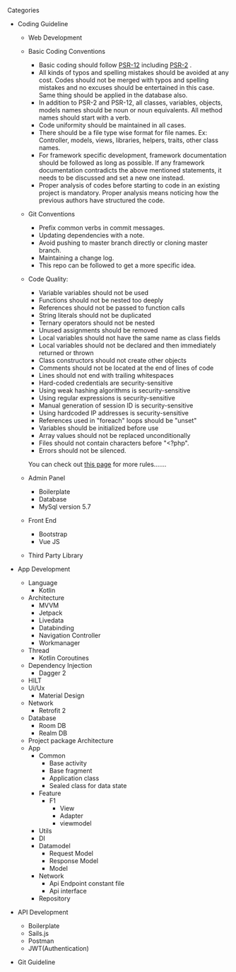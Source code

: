Categories
* Coding Guideline
    * Web Development
	* Basic Coding Conventions
		* Basic coding should follow <a href="https://www.php-fig.org/psr/psr-12/">PSR-12</a> including <a href="https://www.php-fig.org/psr/psr-2/">PSR-2</a> .
		* All kinds of typos and spelling mistakes should be avoided at any cost. Codes should not be merged with typos and spelling mistakes and no excuses should be entertained in this case. Same thing should be applied in the database also. 
		* In addition to PSR-2 and PSR-12, all classes, variables, objects, models names should be noun or noun equivalents. All method names should start with a verb. 
		* Code uniformity should be maintained in all cases. 
		* There should be a file type wise format for file names. Ex: Controller, models, views, libraries, helpers, traits, other class names. 
		* For framework specific development, framework documentation should be followed as long as possible. If any framework documentation contradicts the above mentioned statements, it needs to be discussed and set a new one instead. 
		* Proper analysis of codes before starting to code in an existing project is mandatory. Proper analysis means noticing how the previous authors have structured the code. 
	* Git Conventions
		* Prefix common verbs in commit messages. 
		* Updating dependencies with a note. 
		* Avoid pushing to master branch directly or cloning master branch. 
		* Maintaining a change log. 
		* This repo can be followed to get a more specific idea.
	* Code Quality:
		* Variable variables should not be used
		* Functions should not be nested too deeply
		* References should not be passed to function calls
		* String literals should not be duplicated
		* Ternary operators should not be nested
		* Unused assignments should be removed
		* Local variables should not have the same name as class fields
		* Local variables should not be declared and then immediately returned or thrown
		* Class constructors should not create other objects
		* Comments should not be located at the end of lines of code
		* Lines should not end with trailing whitespaces
		* Hard-coded credentials are security-sensitive
		* Using weak hashing algorithms is security-sensitive
		* Using regular expressions is security-sensitive
		* Manual generation of session ID is security-sensitive
		* Using hardcoded IP addresses is security-sensitive
		* References used in "foreach" loops should be "unset"
		* Variables should be initialized before use
		* Array values should not be replaced unconditionally
		* Files should not contain characters before "<?php".
		* Errors should not be silenced.

		You can check out <a href="https://rules.sonarsource.com/php">this page</a> for more rules…….
    * Admin Panel
        * Boilerplate
        * Database
        * MySql version 5.7
    * Front End
        * Bootstrap
        * Vue JS
    * Third Party Library
* App Development
    * Language
    	* Kotlin
    * Architecture
        * MVVM
        * Jetpack
		* Livedata
		* Databinding
		* Navigation Controller
		* Workmanager
    * Thread
    	* Kotlin Coroutines
    * Dependency Injection
        * Dagger 2
	* HILT
    * Ui/Ux
        * Material Design
    * Network
        * Retrofit 2
    * Database 
        * Room DB
        * Realm DB
    * Project package Architecture
	* App
		* Common
			* Base activity 
			* Base fragment 
			* Application class 
			* Sealed class for data state 
		* Feature 
			* F1 
				* View 
				* Adapter 
				* viewmodel 
		* Utils 
		* DI 
		* Datamodel 
			* Request Model 
			* Response Model 
			* Model 
		* Network 
			* Api Endpoint constant file 
			* Api interface  
		* Repository 
 
 
    
    
    
* API Development
    * Boilerplate
    * Sails.js
    * Postman
    * JWT(Authentication)
* Git Guideline
